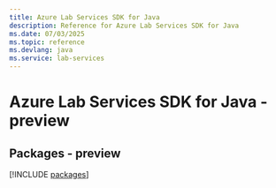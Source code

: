 ```yaml
---
title: Azure Lab Services SDK for Java
description: Reference for Azure Lab Services SDK for Java
ms.date: 07/03/2025
ms.topic: reference
ms.devlang: java
ms.service: lab-services
---
```

# Azure Lab Services SDK for Java - preview
## Packages - preview
[!INCLUDE [packages](lab-services-index.md)]